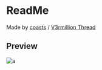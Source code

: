 # ReadMe
Made by [coasts](https://v3rmillion.net/member.php?action=profile&uid=1393756) / [V3rmillion Thread](https://v3rmillion.net/showthread.php?pid=7590437#pid7590437)

## Preview
![a](https://github.com/GhostDuckyy/UI-Libraries/blob/main/Coasting%20Ui%20Lib/image.png?raw=true)
